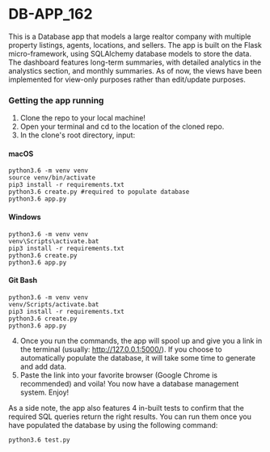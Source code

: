 # DB-APP_162

This is a Database app that models a large realtor company with multiple property listings, agents, locations, and sellers. The app is built on the Flask micro-framework, using SQLAlchemy database models to store the data. The dashboard features long-term summaries, with detailed analytics
in the analystics section, and monthly summaries. As of now, the views have been implemented for view-only purposes rather than edit/update purposes.


### Getting the app running

1. Clone the repo to your local machine!
2. Open your terminal and cd to the location of the cloned repo.
3. In the clone's root directory, input:

#### macOS
```python3
python3.6 -m venv venv
source venv/bin/activate
pip3 install -r requirements.txt
python3.6 create.py #required to populate database
python3.6 app.py
```

#### Windows
```python3
python3.6 -m venv venv
venv\Scripts\activate.bat
pip3 install -r requirements.txt
python3.6 create.py
python3.6 app.py
```

#### Git Bash
```python3
python3.6 -m venv venv
venv/Scripts/activate.bat
pip3 install -r requirements.txt
python3.6 create.py
python3.6 app.py
```

4. Once you run the commands, the app will spool up and give you a link in the terminal (usually: http://127.0.0.1:5000/). If you choose to automatically populate the database, it will take some time to generate and add data.
5. Paste the link into your favorite browser (Google Chrome is recommended) and voila! You now have a database management system. Enjoy!

As a side note, the app also features 4 in-built tests to confirm that the required SQL queries return the right results. You can run them once you have populated the database by using the following command:

```python3
python3.6 test.py
```

